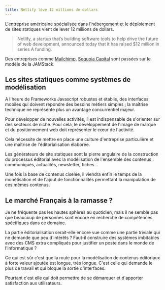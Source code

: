 ```yaml
---
title: Netlify lève 12 millions de dollars
---
```


L'entreprise américaine spécialisée dans l'hébergement et le déploiement de sites statiques vient de lever 12 millions de dollars.

> Netlify, a startup that’s building software tools to help drive the future of web development, announced today that it has raised $12 million in series A funding. 

Des entreprises comme [Mailchimp](https://mailchimp.com/), [Sequoia Capital](https://www.sequoiacap.com/) sont passées sur le modèle de la JAMStack.

## Les sites statiques comme systèmes de modélisation

A l'heure de Frameworks Javascript robustes et établis, des interfaces mobiles qui doivent répondre des besoins métiers simples ; la maîtrise technique ne représente plus un avantage concurrentiel majeur.

Pour développer de nouvelles activités, il est indispensable de s'orienter sur des secteurs de niche. Pour cela, le développement de l'image de marque et du positionnement web doit représenter le cœur de l'activité.

Cela nécessite de mettre en place une culture d'entreprise particulière et une maîtrise de l'éditorialisation élaborée.

Les générateurs de site statiques sont la pierre angulaire de la construction du processus éditorial avec la modélisation de l'ensemble des contenus : communiqués, actualités, newsletter, fiches…

Une fois la base de contenus ciselée, il viendra enfin le temps de la monétisation et de l'ajout de fonctionnalités permettant la manipulation de ces mêmes contenus.

## Le marché Français à la ramasse ?

Je ne fréquente pas les hautes sphères au quotidien, mais il ne semble pas que beaucoup de personnes sont encore en recherche de compétences spécifiques dans ce domaine.

La partie éditorialisation serait-elle encore vue comme une partie triviale qui ne demande que peu d'intérêts ? Faut-il construire des systèmes imbitables avec des CMS extra compliqués pour justifier un poste dans le monde de l'informatique ?

Ce qui est sûr c'est que la route pour la modélisation de contenus éditoriaux à forte valeur ajoutée est longue, très longue. C'est celle qui demande le plus de travail et qui bloque la sortie d'interfaces.

Pourtant c'est elle qui doit permettre de se démarquer et d'apporter satisfaction aux utilisateurs.








 